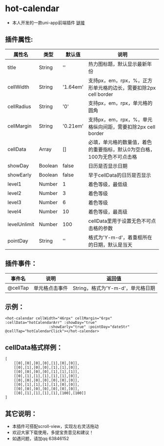 # hot-calendar
- 本人开发的一款uni-app前端插件 [链接](https://ext.dcloud.net.cn/plugin?id=10642)

## 插件属性:
|  属性名  |  类型  |  默认值  |  说明  |
|  ----  | ----  |  ----  | ----  |
|  title  |  String  |  ''  |  热力图标题，默认显示最新年份  |
|  cellWidth  |  String  |  '1.64em'  |  支持px，em，rpx，%，正方形单元格的边长，需要扣除2px cell border  |
|  cellRadius  |  String  |  '0'  |  支持px，em，rpx，单元格的圆角  |
|  cellMargin  |  String  |  '0.21em'  |  支持px，em，rpx，%，单元格纵向间距，需要扣除2px cell border  |
|  cellData  |  Array  |  []  |  必填，单元格的数量值，着色的重要指标，默认0为空白格，100为无色不可点击格  |
|  showDay  |  Boolean  |  false  |  日历是否显示日期  |
|  showEarly  |  Boolean  |  false  |  早于cellData的日历是否显示  |
|  level1  |  Number  |  1  |  着色等级，最低级  |
|  level2  |  Number  |  3  |  着色等级  |
|  level3  |  Number  |  6  |  着色等级  |
|  level4  |  Number  |  10  |  着色等级，最高级  |
|  levelUnlimit  |  Number  |  100  |  cellData里用于设置无色不可点击格的参数  |
|  pointDay  |  String  |  ''  |  格式为'Y-m-d'，着重框所在的日期，默认是当天  |

## 插件事件：
|  事件名  |  说明  |  返回值  |
|  ----  | ----  |  ----  |
|  @cellTap  |  单元格点击事件  |  String，格式为'Y-m-d'，单元格日期  |

## 示例：
```
<hot-calendar cellWidth="46rpx" cellMargin="6rpx" :cellData="hotCalendarArr" :showDay="true"
					:showEarly="true" :pointDay="dateStr" @cellTap="hotCalendarClick"></hot-calendar>
```

## cellData格式样例：
```
[
	[[0],[0],[0],[0],[1],[0],[0]],
	[[0],[1],[0],[0],[1],[1],[0]],
	[[0],[0],[0],[0],[1],[1],[1]],
	[[0],[1],[1],[1],[1],[1],[0]],
	[[0],[0],[0],[0],[0],[0],[0]],
	[[0],[1],[1],[1],[1],[0],[0]],
	[[0],[0],[0],[0],[0],[0],[0]],
	[[0],[1],[1],[1],[1],[100],[100]]
]
```
          
## 其它说明：
- 本插件可搭配scroll-view，实现左右灵活拖动
- 欢迎大家下载使用，多提宝贵意见和建议！
- 如遇问题，请加qq 63846152
